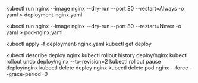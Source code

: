  kubectl run nginx --image nginx --dry-run --port 80 --restart=Always -o yaml > deployment-nginx.yaml

 kubectl run nginx --image nginx --dry-run --port 80 --restart=Never -o yaml > pod-nginx.yaml
 
 kubectl apply -f deployment-nginx.yaml 
 kubectl get deploy     

 kubectl describe deploy nginx
 kubectl rollout history deploy/nginx
 kubectl rollout undo deploy/nginx --to-revision=2
 kubectl rollout pause deploy/nginx
 kubectl delete deploy nginx
 kubectl delete pod nginx --force --grace-period=0